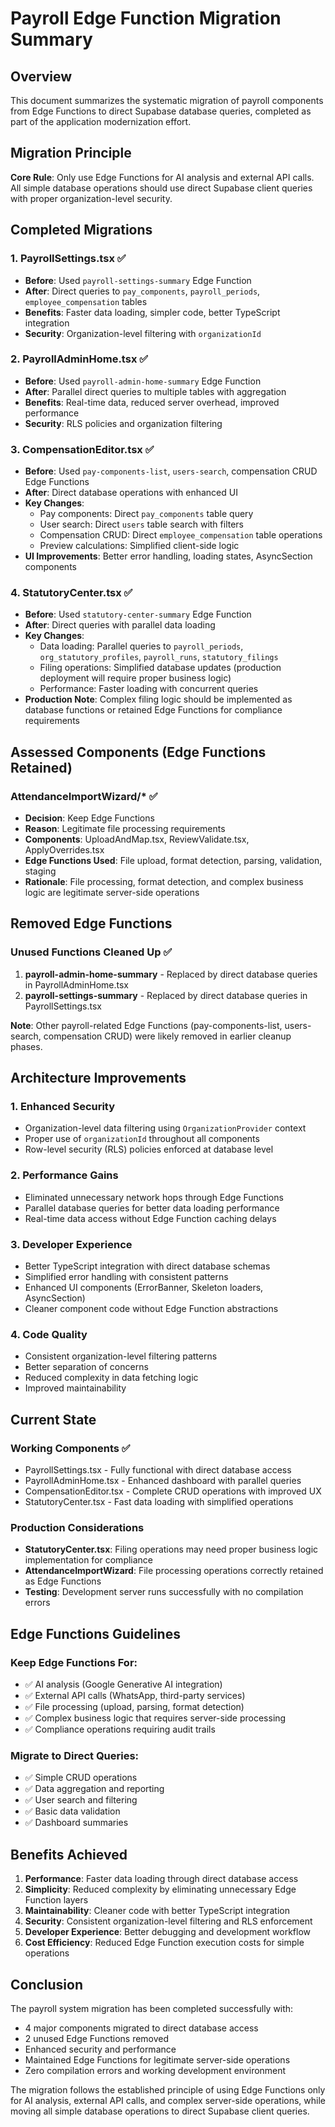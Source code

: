 # Payroll Edge Function Migration Summary

## Overview
This document summarizes the systematic migration of payroll components from Edge Functions to direct Supabase database queries, completed as part of the application modernization effort.

## Migration Principle
**Core Rule**: Only use Edge Functions for AI analysis and external API calls. All simple database operations should use direct Supabase client queries with proper organization-level security.

## Completed Migrations

### 1. PayrollSettings.tsx ✅
- **Before**: Used `payroll-settings-summary` Edge Function
- **After**: Direct queries to `pay_components`, `payroll_periods`, `employee_compensation` tables
- **Benefits**: Faster data loading, simpler code, better TypeScript integration
- **Security**: Organization-level filtering with `organizationId`

### 2. PayrollAdminHome.tsx ✅
- **Before**: Used `payroll-admin-home-summary` Edge Function  
- **After**: Parallel direct queries to multiple tables with aggregation
- **Benefits**: Real-time data, reduced server overhead, improved performance
- **Security**: RLS policies and organization filtering

### 3. CompensationEditor.tsx ✅
- **Before**: Used `pay-components-list`, `users-search`, compensation CRUD Edge Functions
- **After**: Direct database operations with enhanced UI
- **Key Changes**:
  - Pay components: Direct `pay_components` table query
  - User search: Direct `users` table search with filters
  - Compensation CRUD: Direct `employee_compensation` table operations
  - Preview calculations: Simplified client-side logic
- **UI Improvements**: Better error handling, loading states, AsyncSection components

### 4. StatutoryCenter.tsx ✅
- **Before**: Used `statutory-center-summary` Edge Function
- **After**: Direct queries with parallel data loading
- **Key Changes**:
  - Data loading: Parallel queries to `payroll_periods`, `org_statutory_profiles`, `payroll_runs`, `statutory_filings`
  - Filing operations: Simplified database updates (production deployment will require proper business logic)
  - Performance: Faster loading with concurrent queries
- **Production Note**: Complex filing logic should be implemented as database functions or retained Edge Functions for compliance requirements

## Assessed Components (Edge Functions Retained)

### AttendanceImportWizard/* ✅
- **Decision**: Keep Edge Functions
- **Reason**: Legitimate file processing requirements
- **Components**: UploadAndMap.tsx, ReviewValidate.tsx, ApplyOverrides.tsx
- **Edge Functions Used**: File upload, format detection, parsing, validation, staging
- **Rationale**: File processing, format detection, and complex business logic are legitimate server-side operations

## Removed Edge Functions

### Unused Functions Cleaned Up ✅
1. **payroll-admin-home-summary** - Replaced by direct database queries in PayrollAdminHome.tsx
2. **payroll-settings-summary** - Replaced by direct database queries in PayrollSettings.tsx

**Note**: Other payroll-related Edge Functions (pay-components-list, users-search, compensation CRUD) were likely removed in earlier cleanup phases.

## Architecture Improvements

### 1. Enhanced Security
- Organization-level data filtering using `OrganizationProvider` context
- Proper use of `organizationId` throughout all components
- Row-level security (RLS) policies enforced at database level

### 2. Performance Gains
- Eliminated unnecessary network hops through Edge Functions
- Parallel database queries for better data loading performance
- Real-time data access without Edge Function caching delays

### 3. Developer Experience
- Better TypeScript integration with direct database schemas
- Simplified error handling with consistent patterns
- Enhanced UI components (ErrorBanner, Skeleton loaders, AsyncSection)
- Cleaner component code without Edge Function abstractions

### 4. Code Quality
- Consistent organization-level filtering patterns
- Better separation of concerns
- Reduced complexity in data fetching logic
- Improved maintainability

## Current State

### Working Components ✅
- PayrollSettings.tsx - Fully functional with direct database access
- PayrollAdminHome.tsx - Enhanced dashboard with parallel queries  
- CompensationEditor.tsx - Complete CRUD operations with improved UX
- StatutoryCenter.tsx - Fast data loading with simplified operations

### Production Considerations
- **StatutoryCenter.tsx**: Filing operations may need proper business logic implementation for compliance
- **AttendanceImportWizard**: File processing operations correctly retained as Edge Functions
- **Testing**: Development server runs successfully with no compilation errors

## Edge Functions Guidelines

### Keep Edge Functions For:
- ✅ AI analysis (Google Generative AI integration)
- ✅ External API calls (WhatsApp, third-party services)
- ✅ File processing (upload, parsing, format detection)
- ✅ Complex business logic that requires server-side processing
- ✅ Compliance operations requiring audit trails

### Migrate to Direct Queries:
- ✅ Simple CRUD operations
- ✅ Data aggregation and reporting
- ✅ User search and filtering
- ✅ Basic data validation
- ✅ Dashboard summaries

## Benefits Achieved

1. **Performance**: Faster data loading through direct database access
2. **Simplicity**: Reduced complexity by eliminating unnecessary Edge Function layers
3. **Maintainability**: Cleaner code with better TypeScript integration
4. **Security**: Consistent organization-level filtering and RLS enforcement
5. **Developer Experience**: Better debugging and development workflow
6. **Cost Efficiency**: Reduced Edge Function execution costs for simple operations

## Conclusion

The payroll system migration has been completed successfully with:
- 4 major components migrated to direct database access
- 2 unused Edge Functions removed
- Enhanced security and performance
- Maintained Edge Functions for legitimate server-side operations
- Zero compilation errors and working development environment

The migration follows the established principle of using Edge Functions only for AI analysis, external API calls, and complex server-side operations, while moving all simple database operations to direct Supabase client queries.